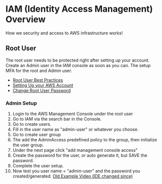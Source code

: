 # IAM (Identity Access Management) Overview
How we security and access to AWS infrastructure works!

## Root User
The root user needs to be protected right after setting up your account. Create an Admin user in the IAM console as soon as you can. The setup MFA for the root and Admin user.
- [Root User Best Practices](https://docs.aws.amazon.com/IAM/latest/UserGuide/root-user-best-practices.html)
- [Setting Up your AWS Account](https://docs.aws.amazon.com/IAM/latest/UserGuide/getting-started-account-iam.html#create-an-admin)
- [Change Root User Password](https://docs.aws.amazon.com/IAM/latest/UserGuide/root-user-password.html)

### Admin Setup
1. Login to the AWS Management Console under the root user 
2. Go to IAM via the search bar in the Console.
3. Go to create users.
4. Fill in the user name as "admin-user" or whatever you choose.
5. Go to create user group
6. The add the AdminAccess predefined policy to the group, then initialize the user group.
7. Under the next page click "add management console access"
8. Create the password for the user, or auto generate it, but SAVE the password.
9. Complete the user setup.
10. Now test you user name = "admin-user" and the password you created/generated.
[Old Example Video (IDE changed since)](https://www.youtube.com/watch?v=nIyhr4vCGuc)
